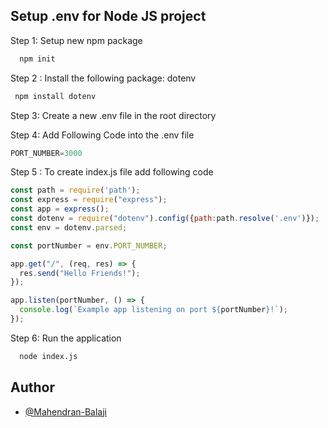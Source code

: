 
## Setup .env for Node JS project

Step 1: Setup new npm package

```bash
  npm init
```
Step 2 : Install the following package: dotenv

```bash
 npm install dotenv
```
Step 3: Create a new .env file in the root directory

Step 4: Add Following Code into the .env file

```javascript
PORT_NUMBER=3000
```
Step 5 : To create index.js file add following code

```javascript
const path = require('path');
const express = require("express");
const app = express();
const dotenv = require("dotenv").config({path:path.resolve('.env')});
const env = dotenv.parsed;

const portNumber = env.PORT_NUMBER;

app.get("/", (req, res) => {
  res.send("Hello Friends!");
});

app.listen(portNumber, () => {
  console.log(`Example app listening on port ${portNumber}!`);
});

```
Step 6: Run the application

```bash
  node index.js
```

## Author

- [@Mahendran-Balaji](https://github.com/Mahendran-Balaji/)
